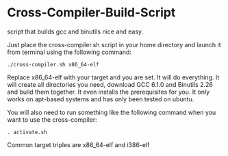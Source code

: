 # Cross-Compiler-Build-Script
script that builds gcc and binutils nice and easy.

Just place the cross-compiler.sh script in your home directory and launch it from terminal using the following command:

    ./cross-compiler.sh x86_64-elf

Replace x86_64-elf with your target and you are set. It will do everything. It will create all directories you need, download GCC 6.1.0 and Binutils 2.26 and build them together. It even installs the prerequisites for you. It only works on apt-based systems and has only been tested on ubuntu.

You will also need to run something like the following command when you want to use the cross-compiler:

    . activate.sh

Common target triples are x86_64-elf and i386-elf
